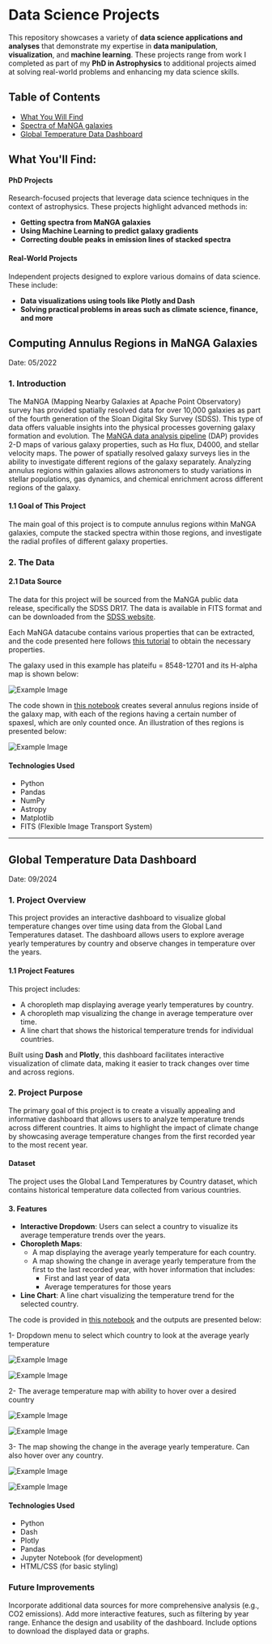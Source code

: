 # Data Science Projects
This repository showcases a variety of **data science applications and analyses** that demonstrate my expertise in **data manipulation**, **visualization**, and **machine learning**. These projects range from work I completed as part of my **PhD in Astrophysics** to additional projects aimed at solving real-world problems and enhancing my data science skills.

## Table of Contents
- [What You Will Find](#what-you-will-find)
- [Spectra of MaNGA galaxies](#computing-annulus-regions-in-maNGA-galaxies)
- [Global Temperature Data Dashboard](#global-temperature-data-dashboard)

## What You'll Find:

#### PhD Projects
Research-focused projects that leverage data science techniques in the context of astrophysics. These projects highlight advanced methods in:

- **Getting spectra from MaNGA galaxies**
- **Using Machine Learning to predict galaxy gradients**
- **Correcting double peaks in emission lines of stacked spectra**

#### Real-World Projects
Independent projects designed to explore various domains of data science. These include:

- **Data visualizations using tools like Plotly and Dash**
- **Solving practical problems in areas such as climate science, finance, and more**

## Computing Annulus Regions in MaNGA Galaxies
Date: 05/2022
### 1. Introduction
The MaNGA (Mapping Nearby Galaxies at Apache Point Observatory) survey has provided spatially resolved data for over 10,000 galaxies as part of the fourth generation of the Sloan Digital Sky Survey (SDSS). This type of data offers valuable insights into the physical processes governing galaxy formation and evolution. The [MaNGA data analysis pipeline](https://www.sdss4.org/dr17/manga/manga-analysis-pipeline/) (DAP) provides 2-D maps of various galaxy properties, such as Hα flux, D4000, and stellar velocity maps. The power of spatially resolved galaxy surveys lies in the ability to investigate different regions of the galaxy separately. Analyzing annulus regions within galaxies allows astronomers to study variations in stellar populations, gas dynamics, and chemical enrichment across different regions of the galaxy.

#### 1.1 Goal of This Project
The main goal of this project is to compute annulus regions within MaNGA galaxies, compute the stacked spectra within those regions, and investigate the radial profiles of different galaxy properties.

### 2. The Data

#### 2.1 Data Source
The data for this project will be sourced from the MaNGA public data release, specifically the SDSS DR17. The data is available in FITS format and can be downloaded from the [SDSS website](https://www.sdss4.org/dr17/manga/).

Each MaNGA datacube contains various properties that can be extracted, and the code presented here follows [this tutorial](https://www.sdss4.org/dr17/manga/manga-tutorials/how-do-i-look-at-my-data/python/) to obtain the necessary properties.

The galaxy used in this example has plateifu = 8548-12701 and its H-alpha map is shown below:

![Example Image](./MaNGA_Annulus_region/MaNGA_Map.jpg)

The code shown in [this notebook](./MaNGA_Annulus_region/Annulus_region_illustration.ipynb) creates several annulus regions inside of the galaxy map, with each of the regions having a certain number of spaxesl, which are only counted once. An illustration of thes regions is presented below:

![Example Image](./MaNGA_Annulus_region/Annulus_region.jpg)


#### Technologies Used
- Python
- Pandas
- NumPy
- Astropy
- Matplotlib
- FITS (Flexible Image Transport System)

---

## Global Temperature Data Dashboard
Date: 09/2024
### 1. Project Overview
This project provides an interactive dashboard to visualize global temperature changes over time using data from the Global Land Temperatures dataset. The dashboard allows users to explore average yearly temperatures by country and observe changes in temperature over the years. 

#### 1.1 Project Features
This project includes:
- A choropleth map displaying average yearly temperatures by country.
- A choropleth map visualizing the change in average temperature over time.
- A line chart that shows the historical temperature trends for individual countries.

Built using **Dash** and **Plotly**, this dashboard facilitates interactive visualization of climate data, making it easier to track changes over time and across regions.

### 2. Project Purpose
The primary goal of this project is to create a visually appealing and informative dashboard that allows users to analyze temperature trends across different countries. It aims to highlight the impact of climate change by showcasing average temperature changes from the first recorded year to the most recent year.


#### Dataset
The project uses the Global Land Temperatures by Country dataset, which contains historical temperature data collected from various countries.

#### 3. Features
- **Interactive Dropdown**: Users can select a country to visualize its average temperature trends over the years.
- **Choropleth Maps**:
  - A map displaying the average yearly temperature for each country.
  - A map showing the change in average yearly temperature from the first to the last recorded year, with hover information that includes:
    - First and last year of data
    - Average temperatures for those years
- **Line Chart**: A line chart visualizing the temperature trend for the selected country.

The code is provided in [this notebook](./Data_visualisation_dashboard/Data_visualisation_dashboard.ipynb) and the outputs are presented below:

1- Dropdown menu to select which country to look at the average yearly temperature

![Example Image](./Data_visualisation_dashboard/Drop_down_Menu_A.png)

![Example Image](./Data_visualisation_dashboard/Drop_down_Menu_B.png)

2- The average temperature map with ability to hover over a desired country

![Example Image](./Data_visualisation_dashboard/Average_Temperature_Interactive_Map.jpg)

![Example Image](./Data_visualisation_dashboard/Average_Temperature_Interactive_Map_A.jpg)

3- The map showing the change in the average yearly temperature. Can also hover over any country.

![Example Image](./Data_visualisation_dashboard/Temperature_Change_Interactive_Map.jpg)

![Example Image](./Data_visualisation_dashboard/Temperature_Change_Interactive_Map_B.jpg)

#### Technologies Used
- Python
- Dash
- Plotly
- Pandas
- Jupyter Notebook (for development)
- HTML/CSS (for basic styling)

### Future Improvements
Incorporate additional data sources for more comprehensive analysis (e.g., CO2 emissions).
Add more interactive features, such as filtering by year range.
Enhance the design and usability of the dashboard.
Include options to download the displayed data or graphs.



